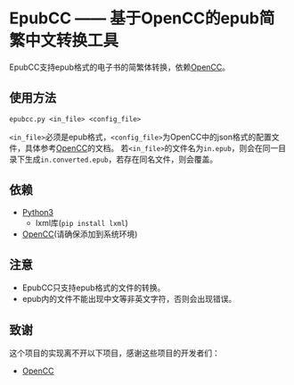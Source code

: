 #  EpubCC —— 基于OpenCC的epub简繁中文转换工具

EpubCC支持epub格式的电子书的简繁体转换，依赖[OpenCC](https://github.com/BYVoid/OpenCC)。

## 使用方法

```
epubcc.py <in_file> <config_file>
```

`<in_file>`必须是epub格式，`<config_file>`为OpenCC中的json格式的配置文件，具体参考[OpenCC](https://github.com/BYVoid/OpenCC)的文档。
若`<in_file>`的文件名为`in.epub`，则会在同一目录下生成`in.converted.epub`，若存在同名文件，则会覆盖。

## 依赖
- [Python3](https://www.python.org/)
    - lxml库(`pip install lxml`)
- [OpenCC](https://github.com/BYVoid/OpenCC)(请确保添加到系统环境)

## 注意
- EpubCC只支持epub格式的文件的转换。
- epub内的文件不能出现中文等非英文字符，否则会出现错误。

## 致谢
这个项目的实现离不开以下项目，感谢这些项目的开发者们：
- [OpenCC](https://github.com/BYVoid/OpenCC)
